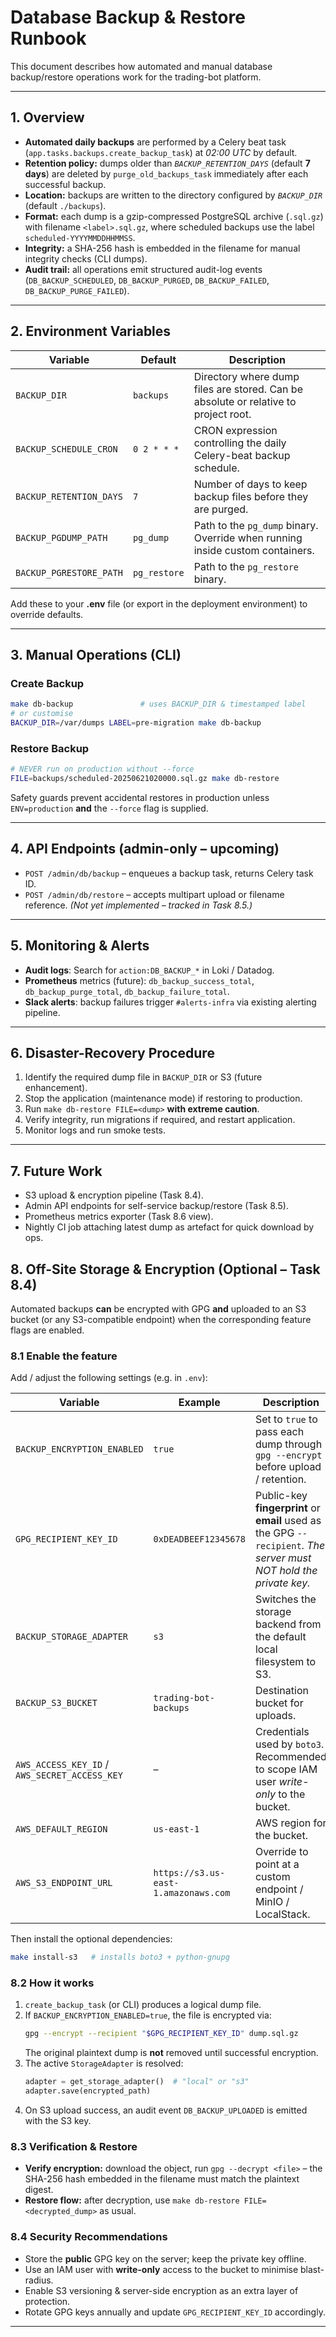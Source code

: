 # Database Backup & Restore Runbook

This document describes how automated and manual database backup/restore operations work for the trading-bot platform.

---

## 1. Overview

* **Automated daily backups** are performed by a Celery beat task (`app.tasks.backups.create_backup_task`) at *02:00 UTC* by default.
* **Retention policy:** dumps older than *`BACKUP_RETENTION_DAYS`* (default **7 days**) are deleted by `purge_old_backups_task` immediately after each successful backup.
* **Location:** backups are written to the directory configured by *`BACKUP_DIR`* (default `./backups`).
* **Format:** each dump is a gzip-compressed PostgreSQL archive (`.sql.gz`) with filename `<label>.sql.gz`, where scheduled backups use the label `scheduled-YYYYMMDDHHMMSS`.
* **Integrity:** a SHA-256 hash is embedded in the filename for manual integrity checks (CLI dumps).
* **Audit trail:** all operations emit structured audit-log events (`DB_BACKUP_SCHEDULED`, `DB_BACKUP_PURGED`, `DB_BACKUP_FAILED`, `DB_BACKUP_PURGE_FAILED`).

---

## 2. Environment Variables

| Variable | Default | Description |
|----------|---------|-------------|
| `BACKUP_DIR` | `backups` | Directory where dump files are stored. Can be absolute or relative to project root. |
| `BACKUP_SCHEDULE_CRON` | `0 2 * * *` | CRON expression controlling the daily Celery-beat backup schedule. |
| `BACKUP_RETENTION_DAYS` | `7` | Number of days to keep backup files before they are purged. |
| `BACKUP_PGDUMP_PATH` | `pg_dump` | Path to the `pg_dump` binary. Override when running inside custom containers. |
| `BACKUP_PGRESTORE_PATH` | `pg_restore` | Path to the `pg_restore` binary. |

Add these to your **.env** file (or export in the deployment environment) to override defaults.

---

## 3. Manual Operations (CLI)

### Create Backup
```bash
make db-backup               # uses BACKUP_DIR & timestamped label
# or customise
BACKUP_DIR=/var/dumps LABEL=pre-migration make db-backup
```

### Restore Backup
```bash
# NEVER run on production without --force
FILE=backups/scheduled-20250621020000.sql.gz make db-restore
```
Safety guards prevent accidental restores in production unless `ENV=production` **and** the `--force` flag is supplied.

---

## 4. API Endpoints (admin-only – upcoming)
* `POST /admin/db/backup` – enqueues a backup task, returns Celery task ID.
* `POST /admin/db/restore` – accepts multipart upload or filename reference. _(Not yet implemented – tracked in Task 8.5.)_

---

## 5. Monitoring & Alerts

* **Audit logs**: Search for `action:DB_BACKUP_*` in Loki / Datadog.
* **Prometheus** metrics (future): `db_backup_success_total`, `db_backup_purge_total`, `db_backup_failure_total`.
* **Slack alerts**: backup failures trigger `#alerts-infra` via existing alerting pipeline.

---

## 6. Disaster-Recovery Procedure

1. Identify the required dump file in `BACKUP_DIR` or S3 (future enhancement).
2. Stop the application (maintenance mode) if restoring to production.
3. Run `make db-restore FILE=<dump>` **with extreme caution**.
4. Verify integrity, run migrations if required, and restart application.
5. Monitor logs and run smoke tests.

---

## 7. Future Work

* S3 upload & encryption pipeline (Task 8.4).
* Admin API endpoints for self-service backup/restore (Task 8.5).
* Prometheus metrics exporter (Task 8.6 view).
* Nightly CI job attaching latest dump as artefact for quick download by ops.

## 8. Off-Site Storage & Encryption (Optional – Task 8.4)

Automated backups **can** be encrypted with GPG **and** uploaded to an S3 bucket (or any S3-compatible endpoint) when the corresponding feature flags are enabled.

### 8.1 Enable the feature

Add / adjust the following settings (e.g. in `.env`):

| Variable | Example | Description |
|----------|---------|-------------|
| `BACKUP_ENCRYPTION_ENABLED` | `true` | Set to `true` to pass each dump through `gpg --encrypt` before upload / retention. |
| `GPG_RECIPIENT_KEY_ID` | `0xDEADBEEF12345678` | Public-key **fingerprint** or **email** used as the GPG `--recipient`. *The server must NOT hold the private key.* |
| `BACKUP_STORAGE_ADAPTER` | `s3` | Switches the storage backend from the default local filesystem to S3. |
| `BACKUP_S3_BUCKET` | `trading-bot-backups` | Destination bucket for uploads. |
| `AWS_ACCESS_KEY_ID` / `AWS_SECRET_ACCESS_KEY` | – | Credentials used by `boto3`. Recommended to scope IAM user *write-only* to the bucket. |
| `AWS_DEFAULT_REGION` | `us-east-1` | AWS region for the bucket. |
| `AWS_S3_ENDPOINT_URL` | `https://s3.us-east-1.amazonaws.com` | Override to point at a custom endpoint / MinIO / LocalStack. |

Then install the optional dependencies:
```bash
make install-s3   # installs boto3 + python-gnupg
```

### 8.2 How it works

1. `create_backup_task` (or CLI) produces a logical dump file.
2. If `BACKUP_ENCRYPTION_ENABLED=true`, the file is encrypted via:
   ```bash
   gpg --encrypt --recipient "$GPG_RECIPIENT_KEY_ID" dump.sql.gz
   ```
   The original plaintext dump is **not** removed until successful encryption.
3. The active `StorageAdapter` is resolved:
   ```python
   adapter = get_storage_adapter()  # "local" or "s3"
   adapter.save(encrypted_path)
   ```
4. On S3 upload success, an audit event `DB_BACKUP_UPLOADED` is emitted with the S3 key.

### 8.3 Verification & Restore

* **Verify encryption:** download the object, run `gpg --decrypt <file>` – the SHA-256 hash embedded in the filename must match the plaintext digest.
* **Restore flow:** after decryption, use `make db-restore FILE=<decrypted_dump>` as usual.

### 8.4 Security Recommendations

* Store the **public** GPG key on the server; keep the private key offline.
* Use an IAM user with **write-only** access to the bucket to minimise blast-radius.
* Enable S3 versioning & server-side encryption as an extra layer of protection.
* Rotate GPG keys annually and update `GPG_RECIPIENT_KEY_ID` accordingly.

--- 